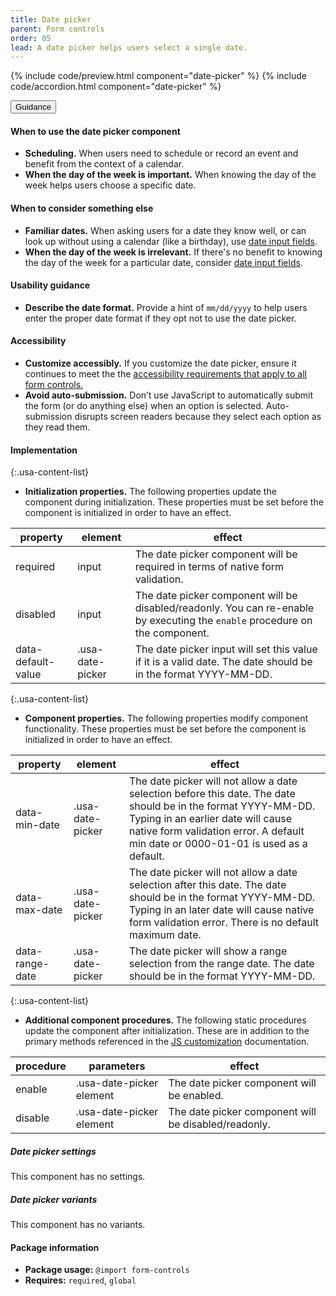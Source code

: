 ```yaml
---
title: Date picker
parent: Form controls
order: 05
lead: A date picker helps users select a single date.
---
```


{% include code/preview.html component="date-picker" %}
{% include code/accordion.html component="date-picker" %}

<div class="usa-accordion usa-accordion--bordered site-accordion-docs">
  <button class="usa-button-unstyled usa-accordion__button"
      aria-expanded="true" aria-controls="date-picker-docs">
    Guidance
  </button>
  <div id="date-picker-docs" aria-hidden="false" class="usa-accordion__content site-component-usage">
    <h4>When to use the date picker component</h4>
    <ul class="usa-content-list">
      <li><strong>Scheduling.</strong> When users need to schedule or record an event and benefit from the context of a calendar.</li>
      <li><strong>When the day of the week is important.</strong> When knowing the day of the week helps users choose a specific date.</li>
    </ul>
    <h4>When to consider something else</h4>
    <ul class="usa-content-list">
      <li><strong>Familiar dates.</strong> When asking users for a date they know well, or can look up without using a calendar (like a birthday), use <a href="{{ site.baseurl }}/form-controls/#date-input">date input fields</a>.</li>
      <li><strong>When the day of the week is irrelevant.</strong> If there's no benefit to knowing the day of the week for a particular date, consider <a href="{{ site.baseurl }}/form-controls/#date-input">date input fields</a>.</li>
    </ul>
    <h4>Usability guidance</h4>
    <ul class="usa-content-list">
      <li><strong>Describe the date format.</strong> Provide a hint of <code>mm/dd/yyyy</code> to help users enter the proper date format if they opt not to use the date picker.</li>
    </ul>
    <h4 class="usa-heading">Accessibility</h4>
    <ul class="usa-content-list">
      <li><strong>Customize accessibly.</strong> If you customize the date picker, ensure it continues to meet the the <a href="{{ site.baseurl }}/form-controls/"> accessibility requirements that apply to all form controls.</a></li>
      <li><strong>Avoid auto-submission.</strong> Don’t use JavaScript to automatically submit the form (or do anything else) when an option is selected. Auto-submission disrupts screen readers because they select each option as they read them.</li>
    </ul>
      <h4 class="usa-heading">Implementation</h4>
<div class="usa-prose site-prose" markdown="1">

{:.usa-content-list}

- **Initialization properties.** The following properties update the component during initialization. These properties must be set before the component is initialized in order to have an effect.

| property | element | effect |
| --- | --- | ---
required | input | The date picker component will be required in terms of native form validation.
disabled | input | The date picker component will be disabled/readonly. You can re-enable by executing the `enable` procedure on the component.
data-default-value | .usa-date-picker | The date picker input will set this value if it is a valid date. The date should be in the format YYYY-MM-DD.

{:.usa-content-list}

- **Component properties.** The following properties modify component functionality. These properties must be set before the component is initialized in order to have an effect.

| property | element | effect |
| --- | --- | ---
data-min-date | .usa-date-picker | The date picker will not allow a date selection before this date. The date should be in the format YYYY-MM-DD. Typing in an earlier date will cause native form validation error. A default min date or 0000-01-01 is used as a default.
data-max-date | .usa-date-picker | The date picker will not allow a date selection after this date. The date should be in the format YYYY-MM-DD. Typing in an later date will cause native form validation error. There is no default maximum date.
data-range-date | .usa-date-picker | The date picker will show a range selection from the range date. The date should be in the format YYYY-MM-DD.

{:.usa-content-list}

- **Additional component procedures.** The following static procedures update the component after initialization. These are in addition to the primary methods referenced in the <a href="{{ site.baseurl }}/documentation/developers/#js-customization">JS customization</a> documentation.

| procedure | parameters | effect |
| --- | --- | ---
enable | .usa-date-picker element | The date picker component will be enabled.
disable | .usa-date-picker element | The date picker component will be disabled/readonly.

</div>
    <h5 id="date-picker-settings">Date picker settings</h5>
    <p>This component has no settings.</p>
    <h5 id="date-picker-variants">Date picker variants</h5>
    <p>This component has no variants.</p>
    <h4 class="usa-heading">Package information</h4>
    <ul class="usa-content-list">
      <li>
        <strong>Package usage:</strong> <code>@import form-controls</code>
      </li>
      <li>
        <strong>Requires:</strong> <code>required</code>, <code>global</code>
      </li>
    </ul>
  </div>
</div>
